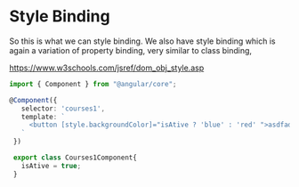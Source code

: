 # Style Binding

So this is what we can style binding. We also have style binding
which is again a variation of property binding, very similar to class binding,

https://www.w3schools.com/jsref/dom_obj_style.asp

```ts
import { Component } from "@angular/core";

@Component({
   selector: 'courses1',
   template: `
     <button [style.backgroundColor]="isAtive ? 'blue' : 'red' ">asdfadf</button>
   `
 })

 export class Courses1Component{
   isAtive = true;
 }
```